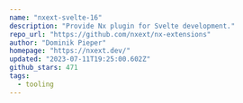 ```yaml
---
name: "nxext-svelte-16"
description: "Provide Nx plugin for Svelte development."
repo_url: "https://github.com/nxext/nx-extensions"
author: "Dominik Pieper"
homepage: "https://nxext.dev/"
updated: "2023-07-11T19:25:00.602Z"
github_stars: 471
tags: 
  - tooling
---
```


